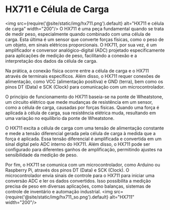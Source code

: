 # HX711 e Célula de Carga
<img src={require('@site/static/img/hx711.png').default} alt="HX711 e célula de carga"  width="200"/>
O HX711 é uma peça fundamental quando se trata de medir peso, especialmente quando combinado com uma célula de carga. Esta última é um sensor que converte forças físicas, como o peso de um objeto, em sinais elétricos proporcionais. O HX711, por sua vez, é um amplificador e conversor analógico-digital (ADC) projetado especificamente para aplicações de medição de peso, facilitando a conexão e a interpretação dos dados da célula de carga.

Na prática, a conexão física ocorre entre a célula de carga e o HX711 através de terminais específicos. Além disso, o HX711 requer conexões de alimentação, como VCC (alimentação positiva) e GND (terra), bem como os pinos DT (Data) e SCK (Clock) para comunicação com um microcontrolador.

O princípio de funcionamento do HX711 baseia-se na ponte de Wheatstone, um circuito elétrico que mede mudanças de resistência em um sensor, como a célula de carga, causadas por forças físicas. Quando uma força é aplicada à célula de carga, sua resistência elétrica muda, resultando em uma variação no equilíbrio da ponte de Wheatstone.

O HX711 excita a célula de carga com uma tensão de alimentação constante e mede a tensão diferencial gerada pela célula de carga à medida que a força é aplicada. Essa tensão diferencial é amplificada e convertida em um sinal digital pelo ADC interno do HX711. Além disso, o HX711 pode ser configurado para diferentes ganhos de amplificação, permitindo ajustes na sensibilidade da medição de peso.

Por fim, o HX711 se comunica com um microcontrolador, como Arduino ou Raspberry Pi, através dos pinos DT (Data) e SCK (Clock). O microcontrolador envia sinais de controle para o HX711 para iniciar uma conversão ADC e ler os dados convertidos. Isso possibilita a medição precisa de peso em diversas aplicações, como balanças, sistemas de controle de inventário e automação industrial.
<img src={require('@site/static/img/hx711_so.png').default} alt="HX711" width="200"/>